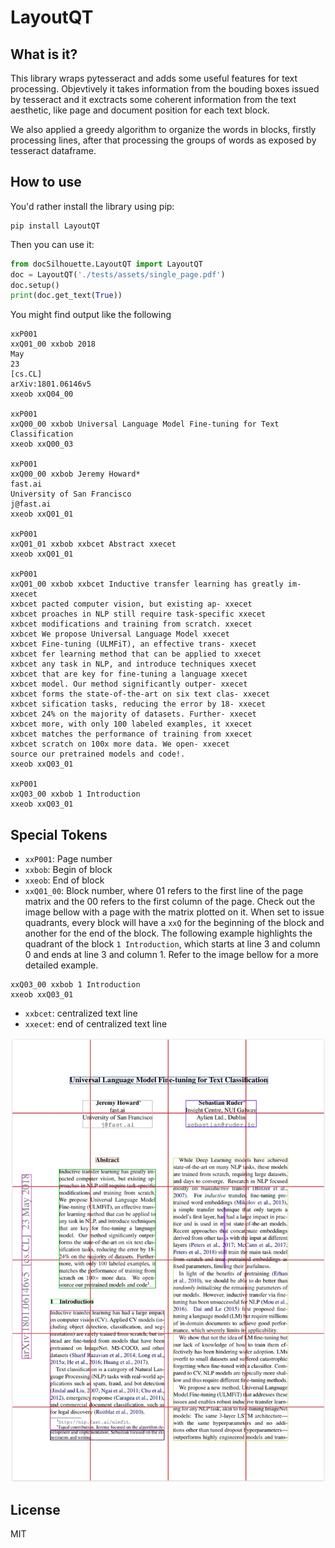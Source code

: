 # LayoutQT

## What is it? 

This library wraps pytesseract and adds some useful features for text processing. Objevtively it takes information from the bouding boxes issued by tesseract and it exctracts some coherent information from the text aesthetic, like page and document position for each text block.

We also applied a greedy algorithm to organize the words in blocks, firstly processing lines, after that processing the groups of words as exposed by tesseract dataframe.

## How to use

You'd rather install the library using pip:

```shell
pip install LayoutQT
```

Then you can use it:

```python
from docSilhouette.LayoutQT import LayoutQT
doc = LayoutQT('./tests/assets/single_page.pdf')
doc.setup()
print(doc.get_text(True))
```

You might find output like the following

```shell
xxP001
xxQ01_00 xxbob 2018
May
23
[cs.CL]
arXiv:1801.06146v5
xxeob xxQ04_00

xxP001
xxQ00_00 xxbob Universal Language Model Fine-tuning for Text Classification
xxeob xxQ00_03

xxP001
xxQ00_00 xxbob Jeremy Howard*
fast.ai
University of San Francisco
j@fast.ai
xxeob xxQ01_01

xxP001
xxQ01_01 xxbob xxbcet Abstract xxecet
xxeob xxQ01_01

xxP001
xxQ01_00 xxbob xxbcet Inductive transfer learning has greatly im- xxecet
xxbcet pacted computer vision, but existing ap- xxecet
xxbcet proaches in NLP still require task-specific xxecet
xxbcet modifications and training from scratch. xxecet
xxbcet We propose Universal Language Model xxecet
xxbcet Fine-tuning (ULMFiT), an effective trans- xxecet
xxbcet fer learning method that can be applied to xxecet
xxbcet any task in NLP, and introduce techniques xxecet
xxbcet that are key for fine-tuning a language xxecet
xxbcet model. Our method significantly outper- xxecet
xxbcet forms the state-of-the-art on six text clas- xxecet
xxbcet sification tasks, reducing the error by 18- xxecet
xxbcet 24% on the majority of datasets. Further- xxecet
xxbcet more, with only 100 labeled examples, it xxecet
xxbcet matches the performance of training from xxecet
xxbcet scratch on 100x more data. We open- xxecet
source our pretrained models and code!.
xxeob xxQ03_01

xxP001
xxQ03_00 xxbob 1 Introduction
xxeob xxQ03_01
```

## Special Tokens

* `xxP001`: Page number
* `xxbob`: Begin of block
* `xxeob`: End of block
* `xxQ01_00`: Block number, where 01 refers to the first line of the page matrix and the 00 refers to the first column of the page. Check out the image bellow with a page with the matrix plotted on it. When set to issue quadrants, every block will have a `xxQ` for the beginning of the block and another for the end of the block. The following example highlights the quadrant of the block ``1 Introduction``, which starts at line 3 and column 0 and ends at line 3 and column 1. Refer to the image bellow for a more detailed example.

```shell
xxQ03_00 xxbob 1 Introduction
xxeob xxQ03_01
```

* `xxbcet`: centralized text line
* `xxecet`: end of centralized text line

![](imgs/2022-04-23-15-08-27.png)


## License
MIT

